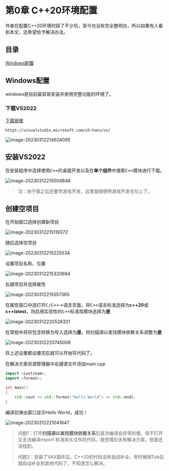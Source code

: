 # 第0章 C++20环境配置

作者在配置C++20环境时踩了不少坑，至今也没有完全整明白，所以如果有人看到本文，还希望给予解决办法。

## 目录

[Windows配置](#Windows配置)

## Windows配置

windows是目前最容易安装并使用完整功能的环境了。

### 下载VS2022

[下载链接](https://visualstudio.microsoft.com/zh-hans/thank-you-downloading-visual-studio/?sku=Community&channel=Release&version=VS2022&source=VSLandingPage&cid=2030&passive=false)

```shell
https://visualstudio.microsoft.com/zh-hans/vs/
```

![image-20230312214624095](C:\Users\User\AppData\Roaming\Typora\typora-user-images\image-20230312214624095.png)

## 安装VS2022

在安装程序中选择<kbd>使用C++的桌面开发</kbd>以及在**单个组件**中搜索<kbd>C++模块</kbd>进行下载。

![image-20230312215004848](C:\Users\User\AppData\Roaming\Typora\typora-user-images\image-20230312215004848.png)

> 注：由于我之后还要学游戏开发，这里就顺便把游戏开发也勾上了。

## 创建空项目

在开始窗口选择<kbd>创建新项目</kbd>

![image-20230312215119372](C:\Users\User\AppData\Roaming\Typora\typora-user-images\image-20230312215119372.png)

随后选择<kbd>空项目</kbd>

![image-20230312215225534](C:\Users\User\AppData\Roaming\Typora\typora-user-images\image-20230312215225534.png)

设置项目名称、位置

![image-20230312215320684](C:\Users\User\AppData\Roaming\Typora\typora-user-images\image-20230312215320684.png)

右键<kbd>项目</kbd>并选择<kbd>属性</kbd>

![image-20230312215557365](C:\Users\User\AppData\Roaming\Typora\typora-user-images\image-20230312215557365.png)

在属性窗口中选打开<kbd>C/C++</kbd>-><kbd>语言</kbd>页面，将<kbd>C++语言标准</kbd>选择为**c++20**或**c++latest**，将<kbd>启用实验性的C++标准库模块</kbd>选择为**是**

![image-20230312220526321](C:\Users\User\AppData\Roaming\Typora\typora-user-images\image-20230312220526321.png)

在<kbd>常规</kbd>中将<kbd>将包含转换为导入</kbd>选择为**是**，将<kbd>扫描源以查找模块依赖关系</kbd>调整为**是**

![image-20230312220745006](C:\Users\User\AppData\Roaming\Typora\typora-user-images\image-20230312220745006.png)

将上述设置都设置完后就可以开始写代码了。

在解决方案资源管理器中右键源文件添加main.cpp
```cpp
import <iostream>;
import <format>;

int main()
{
	std::cout << std::format("Hello World") << std::endl;
}
```

编译后弹出窗口显示Hello World，成功！

![image-20230312221041647](C:\Users\User\AppData\Roaming\Typora\typora-user-images\image-20230312221041647.png)

> 问题1：打开**扫描源以查找模块依赖关系**后首次编译会异常的慢，但不打开又无法编译import`标准库头文件的代码，我觉得应该有解决方案，但我还没找到。
>
> 问题2：安装了VAX插件后，C++20的代码没有自动补全，有时候按<kbd>Tab</kbd>后就自动补全到其他代码了，不知道怎么解决。